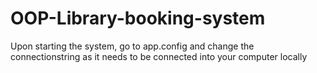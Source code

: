 # OOP-Library-booking-system
Upon starting the system, go to app.config and change the connectionstring as it needs to be connected into your computer locally
